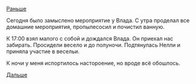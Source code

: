 [Раньше](2018.05.18.md)

Сегодня было замыслено мероприятие у Влада.
С утра проделал все домашние мероприятия, пропылесосил и почистил ванную.

К 17:00 взял малого с собой и дождался Влада. Он приехал нас забирать.
Просидели весело и до полуночи. Подтянулась Нелли и приняла участие в весельи.

К ночи у меня испортилось настороение, но вроде всё обошлось.

[Дальше](2018.05.20.md)